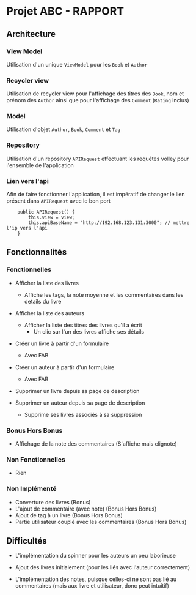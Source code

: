 Projet ABC - RAPPORT
=================================


Architecture
--------------------




### View Model

Utilisation d'un unique ```ViewModel``` pour les ```Book``` et ```Author```

### Recycler view

Utilisation de recycler view pour l'affichage des titres des ```Book```, nom et prénom des ```Author``` ainsi que pour l'affichage des ```Comment``` (```Rating``` inclus)

### Model

Utilisation d'objet ```Author```, ```Book```, ```Comment``` et ```Tag```

### Repository

Utilisation d'un repository ```APIRequest``` effectuant les requêtes volley pour l'ensemble de l'application


### Lien vers l'api
Afin de faire fonctionner l'application, il est impératif de changer le lien
présent dans ```APIRequest``` avec le bon port
```
    public APIRequest() {
        this.view = view;
        this.apiBaseName = "http://192.168.123.131:3000"; // mettre l'ip vers l'api
    }
```


Fonctionnalités
--------------------

### Fonctionnelles

* Afficher la liste des livres
    * Affiche les tags, la note moyenne et les commentaires dans les details du livre
* Afficher la liste des auteurs
    * Afficher la liste des titres des livres qu'il a écrit
        * Un clic sur l'un des livres affiche ses détails
* Créer un livre à partir d'un formulaire
    * Avec FAB
* Créer un auteur à partir d'un formulaire
    * Avec FAB
* Supprimer un livre depuis sa page de description

* Supprimer un auteur depuis sa page de description
    * Supprime ses livres associés à sa suppression

### Bonus Hors Bonus
* Affichage de la note des commentaires (S'affiche mais clignote)

### Non Fonctionnelles

 * Rien

### Non Implémenté

* Converture des livres (Bonus)
* L'ajout de commentaire (avec note) (Bonus Hors Bonus)
* Ajout de tag à un livre (Bonus Hors Bonus)
* Partie utilisateur couplé avec les commentaires (Bonus Hors Bonus)




Difficultés
--------------------

* L'implémentation du spinner pour les auteurs un peu laborieuse
* Ajout des livres initialement (pour les liés avec l'auteur correctement)

* L'implémentation des notes, puisque celles-ci ne sont pas lié au commentaires (mais aux livre et utilisateur, donc peut intuitif)




